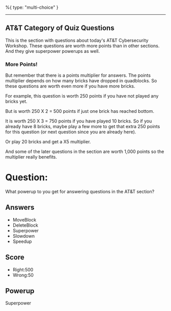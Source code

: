 %{
 type: "multi-choice"
}

---
## AT&T Category of Quiz Questions

This is the section with questions about today's
AT&T Cybersecurity Workshop.
These questions are worth more points
than in other sections.
And they give superpower powerups as well.

### More Points!
But remember that there is a points multiplier
for answers.
The points multiplier depends on how many bricks
have dropped in quadblocks.
So these questions are worth even more
if you have more bricks.

For example, this question is worth
250 points if you have not played any bricks yet.

But is worth 250 X 2 = 500 points if just one brick has
reached bottom.

It is worth 250 X 3 = 750 points if you have played 10 bricks.
So if you already have 8 bricks,
maybe play a few more to get that extra 250 points
for this question
(or next question since you are already here).

Or play 20 bricks and get a X5 multiplier.

And some of the later questions
in the section are worth 1,000 points
so the multiplier really benefits.

# Question:
What powerup to you get for answering questions in the AT&T section?

## Answers
- MoveBlock
- DeleteBlock
- Superpower
- Slowdown
- Speedup

## Score
- Right:500
- Wrong:50

## Powerup
Superpower
